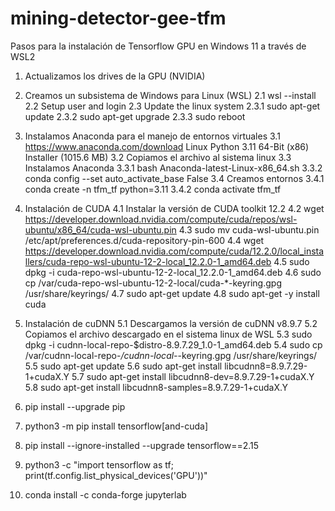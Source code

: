 # mining-detector-gee-tfm
Pasos para la instalación de Tensorflow GPU en Windows 11 a través de WSL2

1. Actualizamos los drives de la GPU (NVIDIA)

2. Creamos un subsistema de Windows para Linux (WSL)
  2.1 wsl --install
  2.2 Setup user and login
  2.3 Update the linux system
    2.3.1 sudo apt-get update
    2.3.2 sudo apt-get upgrade
    2.3.3 sudo reboot

3. Instalamos Anaconda para el manejo de entornos virtuales
  3.1  https://www.anaconda.com/download Linux Python 3.11 64-Bit (x86) Installer (1015.6 MB)
  3.2 Copiamos el archivo al sistema linux
  3.3 Instalamos Anaconda 
    3.3.1 bash Anaconda-latest-Linux-x86_64.sh
    3.3.2 conda config --set auto_activate_base False 
  3.4 Creamos entornos
    3.4.1 conda create -n tfm_tf python=3.11
    3.4.2 conda activate tfm_tf

4. Instalación de CUDA
 4.1  Instalar la versión de CUDA toolkit 12.2
 4.2  wget https://developer.download.nvidia.com/compute/cuda/repos/wsl-ubuntu/x86_64/cuda-wsl-ubuntu.pin
 4.3  sudo mv cuda-wsl-ubuntu.pin /etc/apt/preferences.d/cuda-repository-pin-600
 4.4  wget https://developer.download.nvidia.com/compute/cuda/12.2.0/local_installers/cuda-repo-wsl-ubuntu-12-2-local_12.2.0-1_amd64.deb
 4.5  sudo dpkg -i cuda-repo-wsl-ubuntu-12-2-local_12.2.0-1_amd64.deb
 4.6  sudo cp /var/cuda-repo-wsl-ubuntu-12-2-local/cuda-*-keyring.gpg /usr/share/keyrings/
 4.7  sudo apt-get update
 4.8  sudo apt-get -y install cuda

5. Instalación de cuDNN
 5.1 Descargamos la versión de cuDNN v8.9.7
 5.2 Copiamos el archivo descargado en el sistema linux de WSL
 5.3 sudo dpkg -i cudnn-local-repo-$distro-8.9.7.29_1.0-1_amd64.deb
 5.4 sudo cp /var/cudnn-local-repo-*/cudnn-local-*-keyring.gpg /usr/share/keyrings/
 5.5 sudo apt-get update
 5.6 sudo apt-get install libcudnn8=8.9.7.29-1+cudaX.Y
 5.7 sudo apt-get install libcudnn8-dev=8.9.7.29-1+cudaX.Y
 5.8 sudo apt-get install libcudnn8-samples=8.9.7.29-1+cudaX.Y

6. pip install --upgrade pip
7. python3 -m pip install tensorflow[and-cuda]
8. pip install --ignore-installed --upgrade tensorflow==2.15
9. python3 -c "import tensorflow as tf; print(tf.config.list_physical_devices('GPU'))"
10. conda install -c conda-forge jupyterlab
